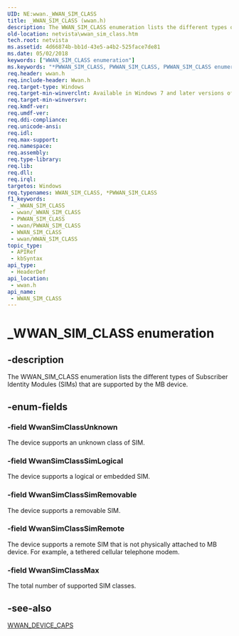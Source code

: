 ```yaml
---
UID: NE:wwan._WWAN_SIM_CLASS
title: _WWAN_SIM_CLASS (wwan.h)
description: The WWAN_SIM_CLASS enumeration lists the different types of Subscriber Identity Modules (SIMs) that are supported by the MB device.
old-location: netvista\wwan_sim_class.htm
tech.root: netvista
ms.assetid: 4d66874b-bb1d-43e5-a4b2-525face7de81
ms.date: 05/02/2018
keywords: ["WWAN_SIM_CLASS enumeration"]
ms.keywords: "*PWWAN_SIM_CLASS, PWWAN_SIM_CLASS, PWWAN_SIM_CLASS enumeration pointer [Network Drivers Starting with Windows Vista], WWAN_SIM_CLASS, WWAN_SIM_CLASS enumeration [Network Drivers Starting with Windows Vista], WwanRef_8c5184eb-4ac5-40a7-bb52-875554517f70.xml, WwanSimClassMax, WwanSimClassSimLogical, WwanSimClassSimRemote, WwanSimClassSimRemovable, WwanSimClassUnknown, _WWAN_SIM_CLASS, netvista.wwan_sim_class, wwan/PWWAN_SIM_CLASS, wwan/WWAN_SIM_CLASS, wwan/WwanSimClassMax, wwan/WwanSimClassSimLogical, wwan/WwanSimClassSimRemote, wwan/WwanSimClassSimRemovable, wwan/WwanSimClassUnknown"
req.header: wwan.h
req.include-header: Wwan.h
req.target-type: Windows
req.target-min-winverclnt: Available in Windows 7 and later versions of Windows.
req.target-min-winversvr: 
req.kmdf-ver: 
req.umdf-ver: 
req.ddi-compliance: 
req.unicode-ansi: 
req.idl: 
req.max-support: 
req.namespace: 
req.assembly: 
req.type-library: 
req.lib: 
req.dll: 
req.irql: 
targetos: Windows
req.typenames: WWAN_SIM_CLASS, *PWWAN_SIM_CLASS
f1_keywords:
 - _WWAN_SIM_CLASS
 - wwan/_WWAN_SIM_CLASS
 - PWWAN_SIM_CLASS
 - wwan/PWWAN_SIM_CLASS
 - WWAN_SIM_CLASS
 - wwan/WWAN_SIM_CLASS
topic_type:
 - APIRef
 - kbSyntax
api_type:
 - HeaderDef
api_location:
 - wwan.h
api_name:
 - WWAN_SIM_CLASS
---
```


# _WWAN_SIM_CLASS enumeration


## -description

The WWAN_SIM_CLASS enumeration lists the different types of Subscriber Identity Modules (SIMs) that
  are supported by the MB device.

## -enum-fields

### -field WwanSimClassUnknown

The device supports an unknown class of SIM.

### -field WwanSimClassSimLogical

The device supports a logical or embedded SIM.

### -field WwanSimClassSimRemovable

The device supports a removable SIM.

### -field WwanSimClassSimRemote

The device supports a remote SIM that is not physically attached to MB device. For example, a
     tethered cellular telephone modem.

### -field WwanSimClassMax

The total number of supported SIM classes.

## -see-also

<a href="https://docs.microsoft.com/windows-hardware/drivers/ddi/wwan/ns-wwan-_wwan_device_caps">WWAN_DEVICE_CAPS</a>

